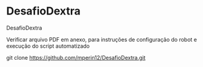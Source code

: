 # DesafioDextra
DesafioDextra

Verificar arquivo PDF em anexo, para instruções de configuração do robot e execução do script automatizado

git clone https://github.com/mperin12/DesafioDextra.git

